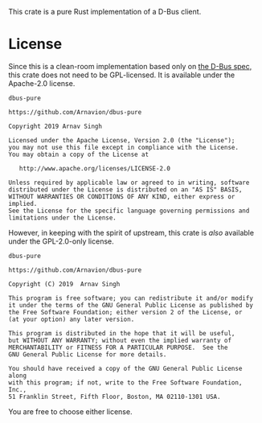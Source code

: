 This crate is a pure Rust implementation of a D-Bus client.


# License

Since this is a clean-room implementation based only on [the D-Bus spec,](https://dbus.freedesktop.org/doc/dbus-specification.html) this crate does not need to be GPL-licensed. It is available under the Apache-2.0 license.

```
dbus-pure

https://github.com/Arnavion/dbus-pure

Copyright 2019 Arnav Singh

Licensed under the Apache License, Version 2.0 (the "License");
you may not use this file except in compliance with the License.
You may obtain a copy of the License at

   http://www.apache.org/licenses/LICENSE-2.0

Unless required by applicable law or agreed to in writing, software
distributed under the License is distributed on an "AS IS" BASIS,
WITHOUT WARRANTIES OR CONDITIONS OF ANY KIND, either express or implied.
See the License for the specific language governing permissions and
limitations under the License.
```

However, in keeping with the spirit of upstream, this crate is *also* available under the GPL-2.0-only license.

```
dbus-pure

https://github.com/Arnavion/dbus-pure

Copyright (C) 2019  Arnav Singh

This program is free software; you can redistribute it and/or modify
it under the terms of the GNU General Public License as published by
the Free Software Foundation; either version 2 of the License, or
(at your option) any later version.

This program is distributed in the hope that it will be useful,
but WITHOUT ANY WARRANTY; without even the implied warranty of
MERCHANTABILITY or FITNESS FOR A PARTICULAR PURPOSE.  See the
GNU General Public License for more details.

You should have received a copy of the GNU General Public License along
with this program; if not, write to the Free Software Foundation, Inc.,
51 Franklin Street, Fifth Floor, Boston, MA 02110-1301 USA.
```

You are free to choose either license.
